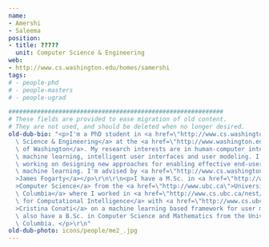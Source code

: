 ```yaml
---
name:
- Amershi
- Saleema
position:
- title: ?????
  unit: Computer Science & Engineering
web:
- http://www.cs.washington.edu/homes/samershi
tags:
# - people-phd
# - people-masters
# - people-ugrad

############################################################
# These fields are provided to ease migration of old content.
# They are not used, and should be deleted when no longer desired.
old-dub-bio: "<p>I'm a PhD student in <a href=\"http://www.cs.washington.edu\">Computer\
  \ Science & Engineering</a> at the <a href=\"http://www.washington.edu\">University\
  \ of Washington</a>. My research interests are in human-computer interaction, statistical\
  \ machine learning, intelligent user interfaces and user modeling. I'm currently\
  \ working on designing new approaches for enabling effective end-user interactive\
  \ machine learning. I'm advised by <a href=\"http://www.cs.washington.edu/homes/jfogarty/\"\
  >James Fogarty</a></p>\r\n\r\n<p>I have a M.Sc. in <a href=\"http://www.cs.ubc.ca\"\
  >Computer Science</a> from the <a href=\"http://www.ubc.ca\">University of British\
  \ Columbia</a> where I worked in <a href=\"http://www.cs.ubc.ca/nest/lci\">The Laboratory\
  \ for Computational Intelligence</a> with <a href=\"http://www.cs.ubc.ca/~conati\"\
  >Cristina Conati</a> on a machine learning based framework for user modeling. I\
  \ also have a B.Sc. in Computer Science and Mathematics from the University of British\
  \ Columbia. </p>\r\n"
old-dub-photo: icons/people/me2_.jpg
---
```

